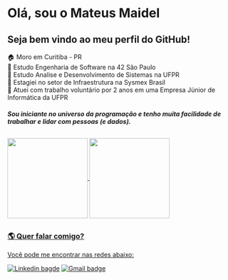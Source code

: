 # Olá, sou o Mateus Maidel
## Seja bem vindo ao meu perfil do GitHub!

:house: Moro em Curitiba - PR  
:school: Estudo Engenharia de Software na 42 São Paulo  
:school: Estudo Analise e Desenvolvimento de Sistemas na UFPR  
:office: Estagiei no setor de Infraestrutura na Sysmex Brasil  
:raising_hand: Atuei com trabalho voluntário por 2 anos em uma Empresa Júnior de Informática da UFPR

##### Sou iniciante no universo da programação e tenho muita facilidade de trabalhar e lidar com pessoas (e dados).  

##

<div>   
  <a href="https://github.com/maidell">
  <img align="center" height="180em" src="https://github-readme-stats.vercel.app/api?username=maidell&show_icons=true&theme=github_dark&border_radius=10%"/>
    <img align="center" height="180em" src="https://github-readme-stats.vercel.app/api/top-langs/?username=maidell&count_private=true&layout=compact&langs_count=9&theme=github_dark&border_radius=10%&count_private=true"/>
  
</div>

##

###  :earth_americas:	Quer falar comigo? 

Você pode me encontrar nas redes abaixo:  

[![Linkedin bagde](https://img.shields.io/badge/LinkedIn-0077B5?style=for-the-badge&logo=linkedin&logoColor=white&link=https://br.linkedin.com/in/mateus-maidel?original_referer=https%3A%2F%2Fwww.google.com%2F)](https://br.linkedin.com/in/mateus-maidel?original_referer=https%3A%2F%2Fwww.google.com%2F)
[![Gmail badge](https://img.shields.io/badge/-Mateus_Maidel-c14438?style=for-the-badge&logo=Gmail&logoColor=white&link=mailto:licenca_cuboides.0q@icloud.com)](mailto:licenca_cuboides.0q@icloud.com)

 
